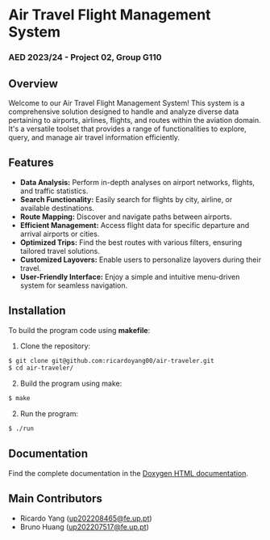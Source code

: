 # Air Travel Flight Management System
### AED 2023/24 - Project 02, Group G110

## Overview
Welcome to our Air Travel Flight Management System! This system is a comprehensive
solution designed to handle and analyze diverse data pertaining to airports, airlines,
flights, and routes within the aviation domain. It's a versatile toolset that provides
a range of functionalities to explore, query, and manage air travel information efficiently.

## Features
- **Data Analysis:** Perform in-depth analyses on airport networks, flights, and traffic statistics.
- **Search Functionality:** Easily search for flights by city, airline, or available destinations.
- **Route Mapping:** Discover and navigate paths between airports.
- **Efficient Management:** Access flight data for specific departure and arrival airports or cities.
- **Optimized Trips:** Find the best routes with various filters, ensuring tailored travel solutions.
- **Customized Layovers:** Enable users to personalize layovers during their travel.
- **User-Friendly Interface:** Enjoy a simple and intuitive menu-driven system for seamless navigation.

## Installation
To build the program code using **makefile**:

1. Clone the repository:
```bash
$ git clone git@github.com:ricardoyang00/air-traveler.git
$ cd air-traveler/
```

2. Build the program using make:
```bash
$ make
```

2. Run the program:
```bash
$ ./run
```

## Documentation
Find the complete documentation in the [Doxygen HTML documentation](docs/documentation/html/index.html).

## Main Contributors
- Ricardo Yang (up202208465@fe.up.pt)
- Bruno Huang (up202207517@fe.up.pt)

